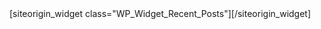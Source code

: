 <div id="pl-6"  class="panel-layout" ><div id="pg-6-0"  class="panel-grid panel-no-style" ><div id="pgc-6-0-0"  class="panel-grid-cell"  data-weight="1" ><div id="panel-6-0-0-0" class="so-panel widget panel-first-child panel-last-child" data-index="0" ></div></div></div><div id="pg-6-1"  class="panel-grid panel-no-style"  data-style="{&quot;background_image_attachment&quot;:false,&quot;background_display&quot;:&quot;tile&quot;,&quot;cell_alignment&quot;:&quot;flex-start&quot;}"  data-ratio="1"  data-ratio-direction="right" ><div id="pgc-6-1-0"  class="panel-grid-cell"  data-weight="1" ><div id="panel-6-1-0-0" class="so-panel widget widget_recent-posts widget_recent_entries panel-first-child panel-last-child" data-index="1" data-style="{&quot;background_image_attachment&quot;:false,&quot;background_display&quot;:&quot;tile&quot;}" >[siteorigin_widget class="WP_Widget_Recent_Posts"]<input type="hidden" value="{&quot;instance&quot;:{&quot;title&quot;:&quot;&quot;,&quot;number&quot;:5,&quot;show_date&quot;:false,&quot;so_sidebar_emulator_id&quot;:&quot;recent-posts-610001&quot;,&quot;option_name&quot;:&quot;widget_recent-posts&quot;},&quot;args&quot;:{&quot;before_widget&quot;:&quot;&lt;div id=\&quot;panel-6-1-0-0\&quot; class=\&quot;so-panel widget widget_recent-posts widget_recent_entries panel-first-child panel-last-child\&quot; data-index=\&quot;1\&quot; data-style=\&quot;{&amp;quot;background_image_attachment&amp;quot;:false,&amp;quot;background_display&amp;quot;:&amp;quot;tile&amp;quot;}\&quot; &gt;&quot;,&quot;after_widget&quot;:&quot;&lt;\/div&gt;&quot;,&quot;before_title&quot;:&quot;&lt;h3 class=\&quot;widget-title\&quot;&gt;&quot;,&quot;after_title&quot;:&quot;&lt;\/h3&gt;&quot;,&quot;widget_id&quot;:&quot;widget-1-0-0&quot;}}" />[/siteorigin_widget]</div></div></div></div>